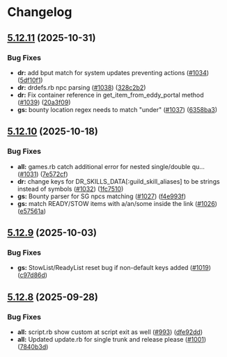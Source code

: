 # Changelog

## [5.12.11](https://github.com/elanthia-online/lich-5/compare/v5.12.10...v5.12.11) (2025-10-31)


### Bug Fixes

* **dr:** add bput match for system updates preventing actions ([#1034](https://github.com/elanthia-online/lich-5/issues/1034)) ([5df10f1](https://github.com/elanthia-online/lich-5/commit/5df10f1f8d75598bfea52caf2467e9bad92f7041))
* **dr:** drdefs.rb npc parsing ([#1038](https://github.com/elanthia-online/lich-5/issues/1038)) ([328c2b2](https://github.com/elanthia-online/lich-5/commit/328c2b29fd8f7d8efb017a55086ded77d30ac4b9))
* **dr:** Fix container reference in get_item_from_eddy_portal method ([#1039](https://github.com/elanthia-online/lich-5/issues/1039)) ([20a3f09](https://github.com/elanthia-online/lich-5/commit/20a3f093925616d8ebd133e04847ae1eea817692))
* **gs:** bounty location regex needs to match "under" ([#1037](https://github.com/elanthia-online/lich-5/issues/1037)) ([6358ba3](https://github.com/elanthia-online/lich-5/commit/6358ba305e8c9cd5acb8f0340069f2812e7cc648))

## [5.12.10](https://github.com/elanthia-online/lich-5/compare/v5.12.9...v5.12.10) (2025-10-18)


### Bug Fixes

* **all:** games.rb catch additional error for nested single/double qu… ([#1031](https://github.com/elanthia-online/lich-5/issues/1031)) ([7e572cf](https://github.com/elanthia-online/lich-5/commit/7e572cfbb8a8682d022ced5fd2ccce829be74518))
* **dr:** change keys for DR_SKILLS_DATA[:guild_skill_aliases] to be strings instead of symbols ([#1032](https://github.com/elanthia-online/lich-5/issues/1032)) ([1fc7510](https://github.com/elanthia-online/lich-5/commit/1fc75105ea378b204503dd0538bcd153ccff2f38))
* **gs:** Bounty parser for SG npcs matching ([#1027](https://github.com/elanthia-online/lich-5/issues/1027)) ([f4e993f](https://github.com/elanthia-online/lich-5/commit/f4e993f6299b595d0dd713939cc4093daa0c87a4))
* **gs:** match READY/STOW items with a/an/some inside the link ([#1026](https://github.com/elanthia-online/lich-5/issues/1026)) ([e57561a](https://github.com/elanthia-online/lich-5/commit/e57561a611d1d07c974e4255b461be60c09d98fd))

## [5.12.9](https://github.com/elanthia-online/lich-5/compare/v5.12.8...v5.12.9) (2025-10-03)


### Bug Fixes

* **gs:** StowList/ReadyList reset bug if non-default keys added ([#1019](https://github.com/elanthia-online/lich-5/issues/1019)) ([c97d86d](https://github.com/elanthia-online/lich-5/commit/c97d86d65664e5defc252f7687fe6d918c54b4c7))

## [5.12.8](https://github.com/elanthia-online/lich-5/compare/lich-5-v5.12.7...lich-5/v5.12.8) (2025-09-28)


### Bug Fixes

* **all:** script.rb show custom at script exit as well ([#993](https://github.com/elanthia-online/lich-5/issues/993)) ([dfe92dd](https://github.com/elanthia-online/lich-5/commit/dfe92ddbc8a20a4b51e98c048bdd81379ff4e425))
* **all:** Updated update.rb for single trunk and release please ([#1001](https://github.com/elanthia-online/lich-5/issues/1001)) ([7840b3d](https://github.com/elanthia-online/lich-5/commit/7840b3d7d4e3e19a1c6bb226fb614f737471a41c))
